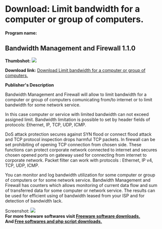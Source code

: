 # Download: Limit bandwidth for a computer or group of computers.

**Program name:**

## Bandwidth Management and Firewall 1.1.0

  
**Thumbshot:** ![](http://www.freewarefiles.com/screenshot/01_BmFrw_md.gif)   
  
**Download link:** [Download Limit bandwidth for a computer or group of computers.](http://freesoftwares.boysofts.com/Bandwidth-Management-And-Firewall_program_18425.html)  
  


**Publisher's Description**  
  


Bandwidth Management and Firewall will allow to limit bandwidth for a computer or group of computers comunicating from/to internet or to limit bandwidth for some network service. 

In this case computer or service with limited bandwidth can not exceed assigned limit. Bandwidth limitation is possible to set by header fields of protocols: Ethernet, IP, TCP, UDP, ICMP.

DoS attack protection secures against SYN flood or connect flood attack and TCP protocol inspection drops harmful TCP packets. In firewall can be set prohibiting of opening TCP connection from chosen side. These functions can protect corporate network connected to internet and secures chosen opened ports on gateway used for connecting from internet to corporate network. Packet filter can work with protocols : Ethernet, IP v4, TCP, UDP, ICMP.

You can monitor and log bandwidth utilization for some computer or group of computers or for some network service. Bandwidth Management and Firewall has counters which allows monitoring of current data flow and sum of transferred data for some computer or network service. The results can be used for efficient using of bandwidth leased from your ISP and for detection of bandwidth lack.

  
  
Screenshot: ![](http://www.freewarefiles.com/screenshot/01_BmFrw.gif)   
**For more freeware softwares visit [Freeware software downloads.](http://freesoftwares.boysofts.com/)**   
**And [Free softwares and php script downloads.](http://www.boysofts.com/)**
